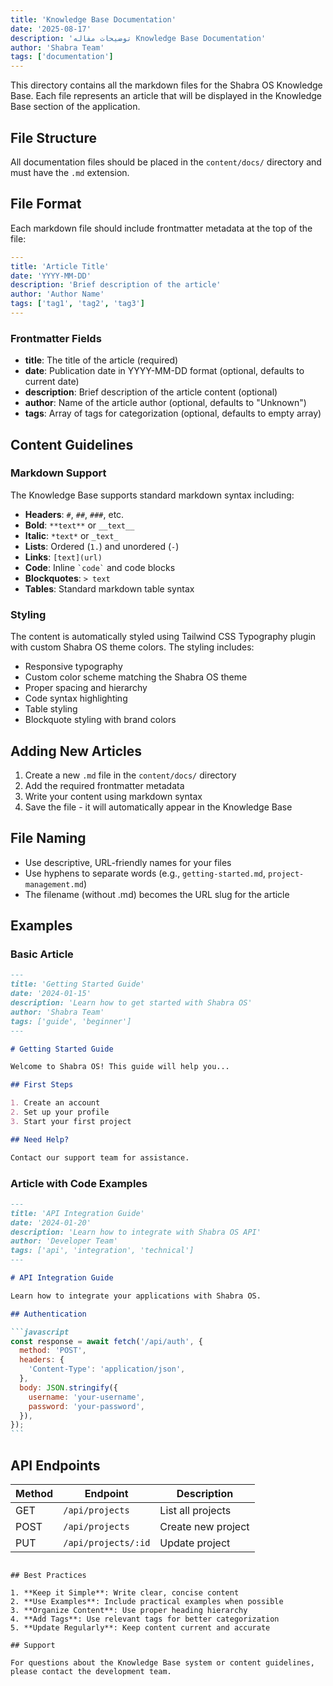```yaml
---
title: 'Knowledge Base Documentation'
date: '2025-08-17'
description: 'توضیحات مقاله Knowledge Base Documentation'
author: 'Shabra Team'
tags: ['documentation']
---
```


This directory contains all the markdown files for the Shabra OS Knowledge Base. Each file represents an article that will be displayed in the Knowledge Base section of the application.

## File Structure

All documentation files should be placed in the `content/docs/` directory and must have the `.md` extension.

## File Format

Each markdown file should include frontmatter metadata at the top of the file:

```yaml
---
title: 'Article Title'
date: 'YYYY-MM-DD'
description: 'Brief description of the article'
author: 'Author Name'
tags: ['tag1', 'tag2', 'tag3']
---
```

### Frontmatter Fields

- **title**: The title of the article (required)
- **date**: Publication date in YYYY-MM-DD format (optional, defaults to current date)
- **description**: Brief description of the article content (optional)
- **author**: Name of the article author (optional, defaults to "Unknown")
- **tags**: Array of tags for categorization (optional, defaults to empty array)

## Content Guidelines

### Markdown Support

The Knowledge Base supports standard markdown syntax including:

- **Headers**: `#`, `##`, `###`, etc.
- **Bold**: `**text**` or `__text__`
- **Italic**: `*text*` or `_text_`
- **Lists**: Ordered (`1.`) and unordered (`-`)
- **Links**: `[text](url)`
- **Code**: Inline `` `code` `` and code blocks
- **Blockquotes**: `> text`
- **Tables**: Standard markdown table syntax

### Styling

The content is automatically styled using Tailwind CSS Typography plugin with custom Shabra OS theme colors. The styling includes:

- Responsive typography
- Custom color scheme matching the Shabra OS theme
- Proper spacing and hierarchy
- Code syntax highlighting
- Table styling
- Blockquote styling with brand colors

## Adding New Articles

1. Create a new `.md` file in the `content/docs/` directory
2. Add the required frontmatter metadata
3. Write your content using markdown syntax
4. Save the file - it will automatically appear in the Knowledge Base

## File Naming

- Use descriptive, URL-friendly names for your files
- Use hyphens to separate words (e.g., `getting-started.md`, `project-management.md`)
- The filename (without .md) becomes the URL slug for the article

## Examples

### Basic Article

```markdown
---
title: 'Getting Started Guide'
date: '2024-01-15'
description: 'Learn how to get started with Shabra OS'
author: 'Shabra Team'
tags: ['guide', 'beginner']
---

# Getting Started Guide

Welcome to Shabra OS! This guide will help you...

## First Steps

1. Create an account
2. Set up your profile
3. Start your first project

## Need Help?

Contact our support team for assistance.
```

### Article with Code Examples

````markdown
---
title: 'API Integration Guide'
date: '2024-01-20'
description: 'Learn how to integrate with Shabra OS API'
author: 'Developer Team'
tags: ['api', 'integration', 'technical']
---

# API Integration Guide

Learn how to integrate your applications with Shabra OS.

## Authentication

```javascript
const response = await fetch('/api/auth', {
  method: 'POST',
  headers: {
    'Content-Type': 'application/json',
  },
  body: JSON.stringify({
    username: 'your-username',
    password: 'your-password',
  }),
});
```
````

## API Endpoints

| Method | Endpoint            | Description        |
| ------ | ------------------- | ------------------ |
| GET    | `/api/projects`     | List all projects  |
| POST   | `/api/projects`     | Create new project |
| PUT    | `/api/projects/:id` | Update project     |

```

## Best Practices

1. **Keep it Simple**: Write clear, concise content
2. **Use Examples**: Include practical examples when possible
3. **Organize Content**: Use proper heading hierarchy
4. **Add Tags**: Use relevant tags for better categorization
5. **Update Regularly**: Keep content current and accurate

## Support

For questions about the Knowledge Base system or content guidelines, please contact the development team.
```
